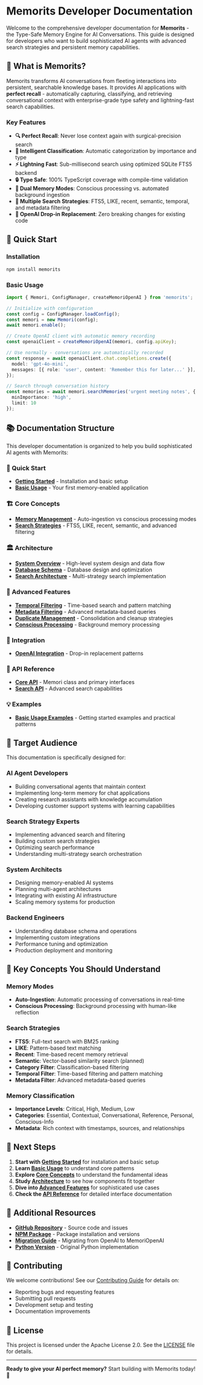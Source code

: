 # Memorits Developer Documentation

Welcome to the comprehensive developer documentation for **Memorits** - the Type-Safe Memory Engine for AI Conversations. This guide is designed for developers who want to build sophisticated AI agents with advanced search strategies and persistent memory capabilities.

## 🎯 What is Memorits?

Memorits transforms AI conversations from fleeting interactions into persistent, searchable knowledge bases. It provides AI applications with **perfect recall** - automatically capturing, classifying, and retrieving conversational context with enterprise-grade type safety and lightning-fast search capabilities.

### Key Features

- **🔍 Perfect Recall**: Never lose context again with surgical-precision search
- **🎯 Intelligent Classification**: Automatic categorization by importance and type
- **⚡ Lightning Fast**: Sub-millisecond search using optimized SQLite FTS5 backend
- **🔒 Type Safe**: 100% TypeScript coverage with compile-time validation
- **🧠 Dual Memory Modes**: Conscious processing vs. automated background ingestion
- **🎨 Multiple Search Strategies**: FTS5, LIKE, recent, semantic, temporal, and metadata filtering
- **🤖 OpenAI Drop-in Replacement**: Zero breaking changes for existing code

## 🚀 Quick Start

### Installation

```bash
npm install memorits
```

### Basic Usage

```typescript
import { Memori, ConfigManager, createMemoriOpenAI } from 'memorits';

// Initialize with configuration
const config = ConfigManager.loadConfig();
const memori = new Memori(config);
await memori.enable();

// Create OpenAI client with automatic memory recording
const openaiClient = createMemoriOpenAI(memori, config.apiKey);

// Use normally - conversations are automatically recorded
const response = await openaiClient.chat.completions.create({
  model: 'gpt-4o-mini',
  messages: [{ role: 'user', content: 'Remember this for later...' }],
});

// Search through conversation history
const memories = await memori.searchMemories('urgent meeting notes', {
  minImportance: 'high',
  limit: 10
});
```

## 📚 Documentation Structure

This developer documentation is organized to help you build sophisticated AI agents with Memorits:

### 🚀 Quick Start
- **[Getting Started](getting-started.md)** - Installation and basic setup
- **[Basic Usage](basic-usage.md)** - Your first memory-enabled application

### 🏗️ Core Concepts
- **[Memory Management](core-concepts/memory-management.md)** - Auto-ingestion vs conscious processing modes
- **[Search Strategies](core-concepts/search-strategies.md)** - FTS5, LIKE, recent, semantic, and advanced filtering

### 🏛️ Architecture
- **[System Overview](architecture/system-overview.md)** - High-level system design and data flow
- **[Database Schema](architecture/database-schema.md)** - Database design and optimization
- **[Search Architecture](architecture/search-architecture.md)** - Multi-strategy search implementation

### 🔧 Advanced Features
- **[Temporal Filtering](advanced-features/temporal-filtering.md)** - Time-based search and pattern matching
- **[Metadata Filtering](advanced-features/metadata-filtering.md)** - Advanced metadata-based queries
- **[Duplicate Management](advanced-features/duplicate-management.md)** - Consolidation and cleanup strategies
- **[Conscious Processing](advanced-features/conscious-processing.md)** - Background memory processing

### 🔗 Integration
- **[OpenAI Integration](integration/openai-integration.md)** - Drop-in replacement patterns

### 📖 API Reference
- **[Core API](api/core-api.md)** - Memori class and primary interfaces
- **[Search API](api/search-api.md)** - Advanced search capabilities

### 💡 Examples
- **[Basic Usage Examples](examples/basic-usage.md)** - Getting started examples and practical patterns

## 🎯 Target Audience

This documentation is specifically designed for:

### AI Agent Developers
- Building conversational agents that maintain context
- Implementing long-term memory for chat applications
- Creating research assistants with knowledge accumulation
- Developing customer support systems with learning capabilities

### Search Strategy Experts
- Implementing advanced search and filtering
- Building custom search strategies
- Optimizing search performance
- Understanding multi-strategy search orchestration

### System Architects
- Designing memory-enabled AI systems
- Planning multi-agent architectures
- Integrating with existing AI infrastructure
- Scaling memory systems for production

### Backend Engineers
- Understanding database schema and operations
- Implementing custom integrations
- Performance tuning and optimization
- Production deployment and monitoring

## 🔧 Key Concepts You Should Understand

### Memory Modes
- **Auto-Ingestion**: Automatic processing of conversations in real-time
- **Conscious Processing**: Background processing with human-like reflection

### Search Strategies
- **FTS5**: Full-text search with BM25 ranking
- **LIKE**: Pattern-based text matching
- **Recent**: Time-based recent memory retrieval
- **Semantic**: Vector-based similarity search (planned)
- **Category Filter**: Classification-based filtering
- **Temporal Filter**: Time-based filtering and pattern matching
- **Metadata Filter**: Advanced metadata-based queries

### Memory Classification
- **Importance Levels**: Critical, High, Medium, Low
- **Categories**: Essential, Contextual, Conversational, Reference, Personal, Conscious-Info
- **Metadata**: Rich context with timestamps, sources, and relationships

## 🚀 Next Steps

1. **Start with [Getting Started](getting-started.md)** for installation and basic setup
2. **Learn [Basic Usage](basic-usage.md)** to understand core patterns
3. **Explore [Core Concepts](core-concepts/memory-management.md)** to understand the fundamental ideas
4. **Study [Architecture](architecture/system-overview.md)** to see how components fit together
5. **Dive into [Advanced Features](advanced-features/temporal-filtering.md)** for sophisticated use cases
6. **Check the [API Reference](api/core-api.md)** for detailed interface documentation

## 📖 Additional Resources

- **[GitHub Repository](https://github.com/mrorigo/memorits)** - Source code and issues
- **[NPM Package](https://npmjs.com/package/memorits)** - Package installation and versions
- **[Migration Guide](../MIGRATION.md)** - Migrating from OpenAI to MemoriOpenAI
- **[Python Version](../../../memori/)** - Original Python implementation

## 🤝 Contributing

We welcome contributions! See our [Contributing Guide](../../../memori/CONTRIBUTING.md) for details on:
- Reporting bugs and requesting features
- Submitting pull requests
- Development setup and testing
- Documentation improvements

## 📄 License

This project is licensed under the Apache License 2.0. See the [LICENSE](../../../memori/LICENSE) file for details.

---

**Ready to give your AI perfect memory?** Start building with Memorits today! 🎯